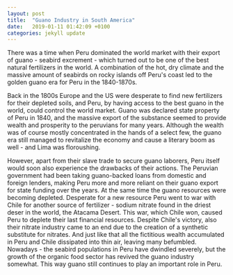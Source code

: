 ```yaml
---
layout: post
title:  "Guano Industry in South America"
date:   2019-01-11 01:42:09 +0100
categories: jekyll update
---
```


There was a time when Peru dominated the world market with their export of guano - seabird excrement - which turned out to be one of the best natural fertilizers in the world. A combination of the hot, dry climate and the massive amount of seabirds on rocky islands off Peru's coast led to the golden guano era for Peru in the 1840-1870s. <!---Despite making for a nice anecdote, the guano industry in South America is fascinating from a political and historical viewpoint. -->

Back in the 1800s Europe and the US were desperate to find new fertilizers for their depleted soils, and Peru, by having access to the best guano in the world, could control the world market. Guano was declared state property of Peru in 1840, and the massive export of the substance seemed to provide wealth and prosperity to the peruvians for many years. Although the wealth was of course mostly concentrated in the hands of a select few, the guano era still managed to revitalize the economy and cause a literary boom as well - and Lima was floroushing.

However, apart from their slave trade to secure guano laborers, Peru itself would soon also experience the drawbacks of their actions. The Peruvian government had been taking guano-backed loans from domestic and foreign lenders, making Peru more and more reliant on their guano export for state funding over the years. At the same time the guano resources were becoming depleted. Desperate for a new resource Peru went to war with Chile for another source of fertilizer - sodium nitrate found in the driest deser in the world, the Atacama Desert. This war, which Chile won, caused Peru to deplete their last financial resources. Despite Chile's victory, also their nitrate industry came to an end due to the creation of a synthetic substitute for nitrates. And just like that all the fictitious wealth accumulated in Peru and Chile dissipated into thin air, leaving many befumbled. Nowadays - the seabird populations in Peru have dwindled severely, but the growth of the organic food sector has revived the guano industry somewhat. This way guano still continues to play an important role in Peru.


<!--- Bayesian Neural Networks
- Guano Industry in South America
- Unequal teaching evaluations for tutors with different nationalities-->

<!---You’ll find this post in your `_posts` directory. Go ahead and edit it and re-build the site to see your changes. You can rebuild the site in many different ways, but the most common way is to run `jekyll serve`, which launches a web server and auto-regenerates your site when a file is updated.-->

<!--To add new posts, simply add a file in the `_posts` directory that follows the convention `YYYY-MM-DD-name-of-post.ext` and includes the necessary front matter. Take a look at the source for this post to get an idea about how it works

Jekyll also offers powerful support for code snippets:

{% highlight ruby %}
def print_hi(name)
  puts "Hi, #{name}"
end
print_hi('Tom')

#=> prints 'Hi, Tom' to STDOUT.
{% endhighlight %}

Check out the [Jekyll docs][jekyll-docs] for more info on how to get the most out of Jekyll. File all bugs/feature requests at [Jekyll’s GitHub repo][jekyll-gh]. If you have questions, you can ask them on [Jekyll Talk][jekyll-talk].

[jekyll-docs]: https://jekyllrb.com/docs/home
[jekyll-gh]:   https://github.com/jekyll/jekyll
[jekyll-talk]: https://talk.jekyllrb.com/-->
